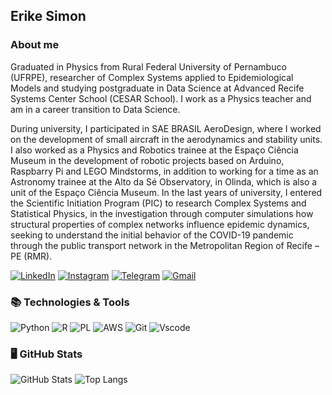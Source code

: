 ## Erike Simon  
### About me

Graduated in Physics from Rural Federal University of Pernambuco (UFRPE), researcher of Complex Systems applied to Epidemiological Models and studying postgraduate in Data Science at Advanced Recife Systems Center School (CESAR School). I work as a Physics teacher and am in a career transition to Data Science.

During university, I participated in SAE BRASIL AeroDesign, where I worked on the development of small aircraft in the aerodynamics and stability units. I also worked as a Physics and Robotics trainee at the Espaço Ciência Museum in the development of robotic projects based on Arduino, Raspbarry Pi and LEGO Mindstorms, in addition to working for a time as an Astronomy trainee at the Alto da Sé Observatory, in Olinda, which is also a unit of the Espaço Ciência Museum. In the last years of university, I entered the Scientific Initiation Program (PIC) to research Complex Systems and Statistical Physics,
in the investigation through computer simulations how structural properties of complex networks influence epidemic dynamics, seeking to understand the initial behavior of the COVID-19 pandemic through the public transport network in the Metropolitan Region of Recife – PE (RMR).


[![LinkedIn](https://img.shields.io/badge/LinkedIn-0077B5?style=for-the-badge&logo=linkedin&logoColor=white)](https://www.linkedin.com/in/erike-simon-827351229/?originalSubdomain=br) [![Instagram](https://img.shields.io/badge/-Instagram-%23E4405F?style=for-the-badge&logo=instagram&logoColor=white)](https://www.instagram.com/erike_simon) [![Telegram](https://img.shields.io/badge/Telegram-000?style=for-the-badge&logo=telegram&logoColor=2CA5E0)](https://t.me/ErikeSimon) [![Gmail](https://img.shields.io/badge/Gmail-333333?style=for-the-badge&logo=gmail&logoColor=red)](mailto:erike.fisica@gmail.com)

### 📚 Technologies & Tools  

![Python](https://img.shields.io/badge/python-3670A0?style=for-the-badge&logo=python&logoColor=ffdd54) ![R](https://img.shields.io/badge/R-276DC3?style=for-the-badge&logo=r&logoColor=white) ![PL](https://img.shields.io/badge/PL%2FSQL-FFFFFF?style=for-the-badge&logo=oracle&logoColor=FF0000&labelColor=FFFFFF&color=FF0000) ![AWS](https://img.shields.io/badge/AWS-000.svg?style=for-the-badge&logo=amazon-aws&logoColor=white) ![Git](https://img.shields.io/badge/GIT-E44C30?style=for-the-badge&logo=git&logoColor=white) ![Vscode](https://img.shields.io/badge/Vscode-007ACC?style=for-the-badge&logo=visual-studio-code&logoColor=white)

### 🖥 GitHub Stats

![GitHub Stats](https://github-readme-stats.vercel.app/api?username=Erike-Simon&theme=transparent&bg_color=000&border_color=30A3DC&show_icons=true&icon_color=30A3DC&title_color=E94D5F&text_color=FFF) ![Top Langs](https://github-readme-stats-git-masterrstaa-rickstaa.vercel.app/api/top-langs/?username=Erike-Simon&layout=compact&bg_color=000&border_color=30A3DC&title_color=E94D5F&text_color=FFF)

